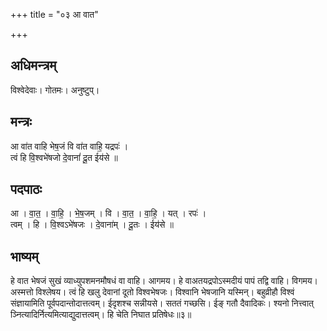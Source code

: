 +++
title = "०३ आ वात"

+++
## अधिमन्त्रम्
विश्वेदेवाः। गोतमः। अनुष्टुप्।

## मन्त्रः
आ वा॑त वाहि भेष॒जं वि वा॑त वाहि॒ यद्रपः॑ ।  
त्वं हि वि॒श्वभे॑षजो दे॒वानां॑ दू॒त ईय॑से ॥

## पदपाठः
आ । वा॒त॒ । वा॒हि॒ । भे॒ष॒जम् । वि । वा॒त॒ । वा॒हि॒ । यत् । रपः॑ ।  
त्वम् । हि । वि॒श्वऽभे॑षजः । दे॒वाना॑म् । दू॒तः । ईय॑से ॥

## भाष्यम्
हे वात भेषजं सुखं व्याध्युपशमनमौषधं वा वाहि। आगमय। हे वाअतयद्रपोऽस्मदीयं पापं तद्वि वाहि। विगमय। अस्मत्तो विश्लेषय। त्वं हि खलु देवानां दूतो विश्वभेषजः। विश्वानि भेषजानि यस्मिन्। बहुव्रीहौ विश्वं संज्ञायामिति पूर्वपदान्तोदात्तत्वम्। ईदृशश्च सन्नीयसे। सततं गच्छसि। ईङ् गतौ दैवादिकः। श्यनो नित्त्वात् ञ्नित्यादिर्नित्यमित्याद्युदात्तत्वम्। हि चेति निघात प्रतिषेधः॥३॥